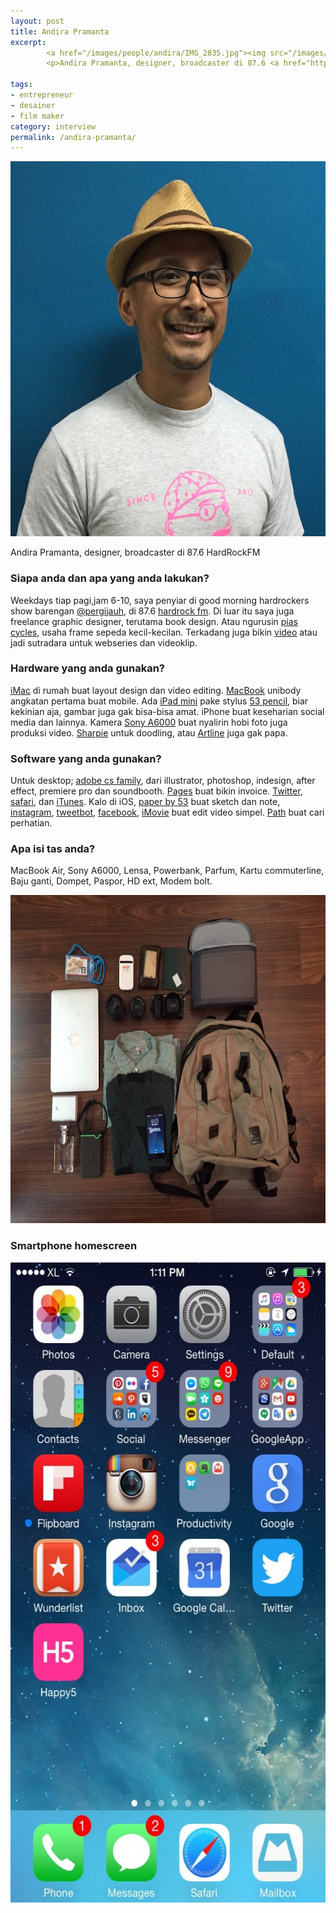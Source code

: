 ```yaml
---
layout: post
title: Andira Pramanta
excerpt:
        <a href="/images/people/andira/IMG_2835.jpg"><img src="/images/people/andira/IMG_2835.jpg" alt="Andira Pramanta" width="600" height="600" class="alignnone size-full wp-image-300" /></a>
        <p>Andira Pramanta, designer, broadcaster di 87.6 <a href="http://hardrockfm.com/">HardRockFM</a></p>

tags:
- entrepreneur
- desainer
- film maker
category: interview
permalink: /andira-pramanta/
---
```


<a href="/images/people/andira/IMG_2835.jpg"><img src="/images/people/andira/IMG_2835.jpg" alt="Andira Pramanta" width="600" height="600" class="alignnone size-full wp-image-300" /></a>

<p>Andira Pramanta, designer, broadcaster di 87.6 HardRockFM</p>

<!--more-->

<h3>Siapa anda dan apa yang anda lakukan?</h3>
<p>Weekdays tiap pagi,jam 6-10, saya penyiar di good morning hardrockers show barengan <a href="https://twitter.com/pergijauh">@pergijauh</a>, di 87.6 <a href="http://hardrockfm.com/">hardrock fm</a>. Di luar itu saya juga freelance graphic designer, terutama book design. Atau ngurusin <a href="http://www.piascycles.com/MMXIV/">pias cycles</a>, usaha frame sepeda kecil-kecilan. Terkadang juga bikin <a href="https://www.youtube.com/user/theandira">video</a> atau jadi sutradara untuk webseries dan videoklip.
</p>

<h3>Hardware yang anda gunakan?</h3>
<p><a href="https://en.wikipedia.org/wiki/IMac">iMac</a> di rumah buat layout design dan video editing. <a href="https://en.wikipedia.org/wiki/MacBook">MacBook</a> unibody angkatan pertama buat mobile. Ada <a href="https://en.wikipedia.org/wiki/IPad_Mini">iPad mini</a> pake stylus <a href="http://www.fiftythree.com/pencil">53 pencil</a>, biar kekinian aja, gambar juga gak bisa-bisa amat. iPhone buat keseharian social media dan lainnya. Kamera <a href="https://en.wikipedia.org/wiki/Sony_A6000">Sony A6000</a> buat nyalirin hobi foto juga produksi video. <a href="https://www.sharpie.com/">Sharpie</a> untuk doodling, atau <a href="http://www.artline.com.au/">Artline</a> juga gak papa.</p>

<h3>Software yang anda gunakan?</h3>
<p>Untuk desktop; <a href="http://www.adobe.com/products/catalog.html">adobe cs family</a>, dari illustrator, photoshop, indesign, after effect, premiere pro dan soundbooth. <a href="http://www.apple.com/mac/pages/">Pages</a> buat bikin invoice. <a href="https://twitter.com/andiraa">Twitter</a>, <a href="http://www.apple.com/safari/">safari</a>, dan <a href="http://www.apple.com/itunes/">iTunes</a>. Kalo di iOS, <a href="https://www.fiftythree.com/paper">paper by 53</a> buat sketch dan note, <a href="https://instagram.com/andiraa/">instagram</a>, <a href="http://tapbots.com/tweetbot/">tweetbot</a>, <a href="https://www.facebook.com/andira">facebook</a>, <a href="http://www.apple.com/mac/imovie/">iMovie</a> buat edit video simpel. <a href="https://path.com/">Path</a> buat cari perhatian.</p>

<h3>Apa isi tas anda?</h3>
<p>MacBook Air, Sony A6000, Lensa, Powerbank, Parfum, Kartu commuterline, Baju ganti, Dompet, Paspor, HD ext, Modem bolt.</p>
<a href="/images/people/andira/IMG_8423.jpg"><img src="/images/people/andira/IMG_8423-1024x768.jpg" alt="Andira Pramanta in my bag" width="700" height="525" class="alignnone size-large wp-image-302" /></a>

<h3>Smartphone homescreen</h3>
<a href="/images/people/andira/IMG_8452.jpg"><img src="/images/people/andira/IMG_8452-576x1024.jpg" alt="Andira Pramanta homescreen" width="576" height="1024" class="alignnone size-large wp-image-304" /></a>
